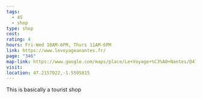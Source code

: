 ```yaml
---
tags:
  - 4S
  - shop
type: shop
cost: 
rating: 4
hours: Fri-Wed 10AM-6PM, Thurs 11AM-6PM
link: https://www.levoyageanantes.fr/
page: "346"
map-link: https://www.google.com/maps/place/Le+Voyage+%C3%A0+Nantes/@47.2153754,-1.5510594,19.5z/data=!4m6!3m5!1s0x4805eea35f716b35:0x824df81d98604abf!8m2!3d47.2156933!4d-1.5505735!16s%2Fg%2F1tg5bh1k?entry=ttu&g_ep=EgoyMDI0MDkxNi4wIKXMDSoASAFQAw%3D%3D
visit: 
location: 47.2157022,-1.5505815
---
```

This is basically a tourist shop